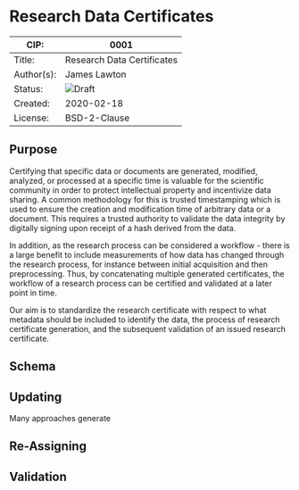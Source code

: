 # Research Data Certificates

| CIP:     | 0001                                                         |
| -------- | ------------------------------------------------------------ |
| Title:   | Research Data Certificates                                      |
| Author(s):  | James Lawton                                                           |
| Status:  | ![Draft](http://rfc.unprotocols.org/spec:2/COSS/draft.svg) |
| Created: | 2020-02-18                                                   |
| License: | BSD-2-Clause                                                 |

## Purpose
Certifying that specific data or documents are generated, modified, analyzed, or processed at a specific time is valuable for the scientific community in order to protect intellectual property and incentivize data sharing. A common methodology for this is trusted timestamping which is used to ensure the creation and modification time of arbitrary data or a document. This requires a trusted authority to validate the data integrity by digitally signing upon receipt of a hash derived from the data. 

In addition, as the research process can be considered a workflow - there is a large benefit to include measurements of how data has changed through the research process, for instance between initial acquisition and then preprocessing. Thus, by concatenating multiple generated certificates, the workflow of a research process can be certified and validated at a later point in time.

Our aim is to standardize the research certificate with respect to what metadata should be included to identify the data, the process of research certificate generation, and the subsequent validation of an issued research certificate.

## Schema



## Updating
Many approaches generate 



## Re-Assigning



## Validation


